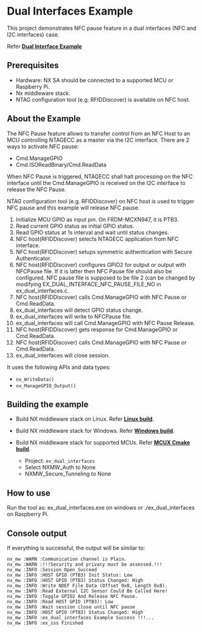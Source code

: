# Dual Interfaces Example

This project demonstrates NFC pause feature in a dual interfaces (NFC and I2C interfaces) case.

Refer [**Dual Interface Example**](./ex_dual_interfaces.c)

## Prerequisites

- Hardware: NX SA should be connected to a supported MCU
  or Raspberry Pi.
- Nx middleware stack.
- NTAG configuration tool (e.g. RFIDDiscover) is available on NFC
  host.

## About the Example

The NFC Pause feature allows to transfer control from an NFC Host to an
MCU controlling NTAGECC as a master via the I2C interface. There are 2
ways to activate NFC pause:

- Cmd.ManageGPIO
- Cmd.ISOReadBinary/Cmd.ReadData

When NFC Pause is triggered, NTAGECC shall halt processing on the NFC
interface until the Cmd.ManageGPIO is received on the I2C interface to
release the NFC Pause.

NTAG configuration tool (e.g. RFIDDiscover) on NFC host is used to
trigger NFC pause and this example will release NFC pause.

1. Initialize MCU GPIO as input pin. On FRDM-MCXN947, it is PTB3.
2. Read current GPIO status as initial GPIO status.
3. Read GPIO status at 1s interval and wait until status changes.
4. NFC host(RFIDDiscover) selects NTAGECC application from NFC interface.
5. NFC host(RFIDDiscover) setups symmetric authentication with Secure Authenticator.
6. NFC host(RFIDDiscover) configures GPIO2 for output or output with NFCPause file. If it is latter then NFC Pause file should also be configured. NFC pause file is supposed to be file 2 (can be changed by modifying EX_DUAL_INTERFACE_NFC_PAUSE_FILE_NO in ex_dual_interfaces.c.
7. NFC host(RFIDDiscover) calls Cmd.ManageGPIO with NFC Pause or Cmd.ReadData.
8. ex_dual_interfaces will detect GPIO status change.
9. ex_dual_interfaces will write to NFCPause file.
10. ex_dual_interfaces will call Cmd.ManageGPIO with NFC Pause Release.
11. NFC host(RFIDDiscover) gets response for Cmd.ManageGPIO or Cmd.ReadData.
12. NFC host(RFIDDiscover) calls Cmd.ManageGPIO with NFC Pause or Cmd.ReadData.
13. ex_dual_interfaces will close session.

It uses the following APIs and data types:

- `nx_WriteData()`
- `nx_ManageGPIO_Output()`

## Building the example

- Build NX middleware stack on Linux. Refer [**Linux build**](../../../doc/linux/readme.md).

- Build NX middleware stack for Windows. Refer [**Windows build**](../../../doc/windows/readme.md).

- Build NX middleware stack for supported MCUs. Refer [**MCUX Cmake build**](../../../doc/mcu_cmake/readme.md).

    - Project: `ex_dual_interfaces`
    - Select NXMW_Auth to None
    - NXMW_Secure_Tunneling to None

## How to use

Run the tool as: ex_dual_interfaces.exe on windows or ./ex_dual_interfaces on Raspberry Pi.

## Console output

If everything is successful, the output will be similar to:
```
nx_mw :WARN :Communication channel is Plain.
nx_mw :WARN :!!!Security and privacy must be assessed.!!!
nx_mw :INFO :Session Open Succeed
nx_mw :INFO :HOST GPIO (PTB3) Init Status: Low
nx_mw :INFO :HOST GPIO (PTB3) Status Changed: High
nx_mw :INFO :Write NDEF File Data (Offset 0x0, Length 0x8).
nx_mw :INFO :Read External I2C Sensor Could Be Called Here!
nx_mw :INFO :Toggle GPIO2 And Release NFC Pause.
nx_mw :INFO :Read HOST GPIO (PTB3): Low
nx_mw :INFO :Wait session close until NFC pause
nx_mw :INFO :HOST GPIO (PTB3) Status Changed: High
nx_mw :INFO :ex_dual_interfaces Example Success !!!...
nx_mw :INFO :ex_sss Finished
```
